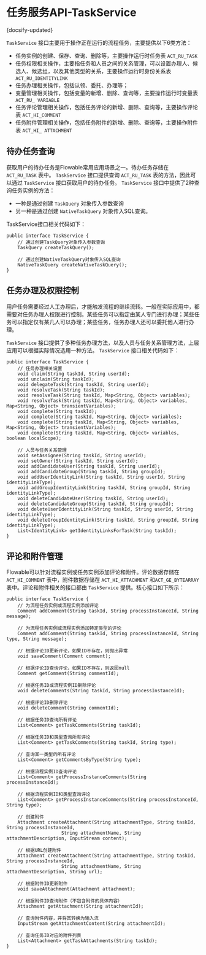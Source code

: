 # 任务服务API-TaskService
{docsify-updated}

`TaskService` 接口主要用于操作正在运行的流程任务，主要提供以下6类方法：
+ 任务实例的创建、保存、查询、删除等，主要操作运行时任务表 `ACT_RU_TASK` 
+ 任务权限相关操作，主要指任务和人员之间的关系管理，可以设置办理人、候选人、候选组，以及其他类型的关系，主要操作运行时身份关系表`ACT_RU_IDENTITYLINK`
+ 任务办理相关操作，包括认领、委托、办理等；
+ 变量管理相关操作，包括变量的新增、删除、查询等，主要操作运行时变量表 `ACT_RU_ VARIABLE`
+ 任务评论管理相关操作，包括任务评论的新增、删除、查询等，主要操作评论表 `ACT_HI_COMMENT`
+ 任务附件管理相关操作，包括任务附件的新增、删除、查询等，主要操作附件表 `ACT_HI_ ATTACHMENT`

## 待办任务查询
获取用户的待办任务是Flowable常用应用场景之一。待办任务存储在 `ACT_RU_TASK` 表中。 `TaskService` 接口提供查询 `ACT_RU_TASK` 表的方法，因此可以通过 `TaskService` 接口获取用户的待办任务。 `TaskService` 接口中提供了2种查询任务实例的方法：
+ 一种是通过创建 `TaskQuery` 对象传入参数查询
+ 另一种是通过创建 `NativeTaskQuery` 对象传入SQL查询。
 
TaskService接口相关代码如下：
```
public interface TaskService {
    // 通过创建TaskQuery对象传入参数查询
    TaskQuery createTaskQuery();

    // 通过创建NativeTaskQuery对象传入SQL查询
    NativeTaskQuery createNativeTaskQuery();
}
```

## 任务办理及权限控制
用户任务需要经过人工办理后，才能触发流程的继续流转。一般在实际应用中，都需要对任务办理人权限进行控制。某些任务可以指定由某人专门进行办理；某些任务可以指定仅有某几人可以办理；某些任务，任务办理人还可以委托他人进行办理。

`TaskService` 接口提供了多种任务办理方法，以及人员与任务关系管理方法，上层应用可以根据实际情况选用一种方法。 `TaskService` 接口相关代码如下：
```
public interface TaskService {
    // 任务办理相关设置
    void claim(String taskId, String userId);
    void unclaim(String taskId);
    void delegateTask(String taskId, String userId);
    void resolveTask(String taskId);
    void resolveTask(String taskId, Map<String, Object> variables);
    void resolveTask(String taskId, Map<String, Object> variables, Map<String, Object> transientVariables);
    void complete(String taskId);
    void complete(String taskId, Map<String, Object> variables);
    void complete(String taskId, Map<String, Object> variables, Map<String, Object> transientVariables);
    void complete(String taskId, Map<String, Object> variables, boolean localScope);
    
    // 人员与任务关系管理
    void setAssignee(String taskId, String userId);
    void setOwner(String taskId, String userId);
    void addCandidateUser(String taskId, String userId);
    void addCandidateGroup(String taskId, String groupId);
    void addUserIdentityLink(String taskId, String userId, String identityLinkType);
    void addGroupIdentityLink(String taskId, String groupId, String identityLinkType);
    void deleteCandidateUser(String taskId, String userId);
    void deleteCandidateGroup(String taskId, String groupId);
    void deleteUserIdentityLink(String taskId, String userId, String identityLinkType);
    void deleteGroupIdentityLink(String taskId, String groupId, String identityLinkType);
    List<IdentityLink> getIdentityLinksForTask(String taskId);
}
```

## 评论和附件管理
Flowable可以针对流程实例或任务实例添加评论和附件。评论数据存储在 `ACT_HI_COMMENT` 表中，附件数据存储在 `ACT_HI_ATTACHMENT` 和`ACT_GE_BYTEARRAY` 表中。评论和附件相关的接口都由 `TaskService` 提供。核心接口如下所示：
```
public interface TaskService {
    // 为流程任务实例或流程实例添加评论
    Comment addComment(String taskId, String processInstanceId, String message);

    // 为流程任务实例或流程实例添加特定类型的评论
    Comment addComment(String taskId, String processInstanceId, String type, String message);

    // 根据评论ID更新评论，如果ID不存在，则抛出异常
    void saveComment(Comment comment);

    // 根据评论ID查询评论，如果ID不存在，则返回null
    Comment getComment(String commentId);

    // 根据任务ID或流程实例ID删除评论
    void deleteComments(String taskId, String processInstanceId);

    // 根据评论ID删除评论
    void deleteComment(String commentId);

    // 根据任务ID查询所有评论
    List<Comment> getTaskComments(String taskId);

    // 根据任务ID和类型查询所有评论
    List<Comment> getTaskComments(String taskId, String type);

    // 查询某一类型的所有评论
    List<Comment> getCommentsByType(String type);

    // 根据流程实例ID查询评论
    List<Comment> getProcessInstanceComments(String processInstanceId);

    // 根据流程实例ID和类型查询评论
    List<Comment> getProcessInstanceComments(String processInstanceId, String type);

    // 创建附件
    Attachment createAttachment(String attachmentType, String taskId, String processInstanceId,
                    String attachmentName, String attachmentDescription, InputStream content);

    // 根据URL创建附件
    Attachment createAttachment(String attachmentType, String taskId, String processInstanceId,
                    String attachmentName, String attachmentDescription, String url);

    // 根据附件ID更新附件
    void saveAttachment(Attachment attachment);

    // 根据附件ID查询附件（不包含附件的具体内容）
    Attachment getAttachment(String attachmentId);

    // 查询附件内容，并将其转换为输入流
    InputStream getAttachmentContent(String attachmentId);

    // 查询任务ID对应的附件列表
    List<Attachment> getTaskAttachments(String taskId);
}
```